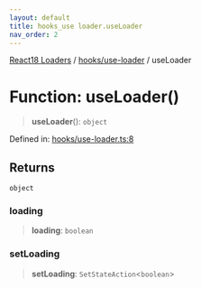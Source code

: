 ```yaml
---
layout: default
title: hooks_use loader.useLoader
nav_order: 2
---
```


[React18 Loaders](../modules.md) / [hooks/use-loader](../modules/hooks_use-loader.md) / useLoader

# Function: useLoader()

> **useLoader**(): `object`

Defined in: [hooks/use-loader.ts:8](https://github.com/react18-tools/turborepo-template/blob/953a44c1588ec5b26e28b0a1cff724c01bff4526/lib/src/hooks/use-loader.ts#L8)

## Returns

`object`

### loading

> **loading**: `boolean`

### setLoading

> **setLoading**: `SetStateAction`\<`boolean`\>
